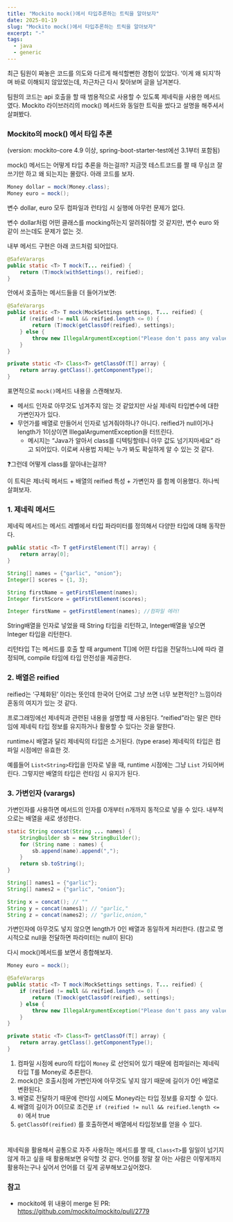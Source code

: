 ```yaml
---
title: "Mockito mock()에서 타입추론하는 트릭을 알아보자"
date: 2025-01-19
slug: "Mockito mock()에서 타입추론하는 트릭을 알아보자"
excerpt: "-"
tags:
  - java
  - generic
---
```




최근 팀원이 짜놓은 코드를 의도와 다르게 해석할뻔한 경험이 있었다.  ‘이게 왜 되지’하며 바로 이해되지 않았었는데, 차근차근 다시 찾아보며 글을 남겨본다.

팀원의 코드는 api 호출을 할 때 범용적으로 사용할 수 있도록 제네릭을 사용한 메서드였다. Mockito 라이브러리의 mock() 메서드와 동일한 트릭을 썼다고 설명을 해주셔서 살펴봤다. 

### Mockito의 mock() 에서 타입 추론
(version: mockito-core 4.9 이상, spring-boot-starter-test에선 3.1부터 포함됨)

mock() 메서드는 어떻게 타입 추론을 하는걸까? 지금껏 테스트코드를 짤 때 무심코 잘 쓰기만 하고 왜 되는지는 몰랐다. 아래 코드를 보자.

```java
Money dollar = mock(Money.class);
Money euro = mock();
```

변수 dollar, euro 모두 컴파일과 런타임 시 실행에 아무런 문제가 없다. 

변수 dollar처럼 어떤 클래스를 mocking하는지 알려줘야할 것 같지만, 변수 euro 와 같이 쓰는데도 문제가 없는 것.

내부 메서드 구현은 아래 코드처럼 되어있다.

```java
@SafeVarargs
public static <T> T mock(T... reified) {
    return (T)mock(withSettings(), reified);
}
```

안에서 호출하는 메서드들을 더 들어가보면:

```java
@SafeVarargs
public static <T> T mock(MockSettings settings, T... reified) {
    if (reified != null && reified.length <= 0) {
        return (T)mock(getClassOf(reified), settings);
    } else {
        throw new IllegalArgumentException("Please don't pass any values here. Java will detect class automagically.");
    }
}

private static <T> Class<T> getClassOf(T[] array) {
    return array.getClass().getComponentType();
}
```

표면적으로 `mock()`메서드 내용을 스캔해보자.

- 메서드 인자로 아무것도 넘겨주지 않는 것 같았지만 사실 제네릭 타입변수에 대한 가변인자가 있다.
- 무언가를 배열로 만들어서 인자로 넘겨줘야하나? 아니다. reified가 null이거나 length가 1이상이면 IllegalArgumentException을 터뜨린다.
    - 메시지는 “Java가 알아서 class를 디텍팅할테니 아무 값도 넘기지마세요” 라고 되어있다. 이로써 사용법 자체는 누가 봐도 확실하게 알 수 있는 것 같다.

❓그런데 어떻게 class를 알아내는걸까? 

이 트릭은 제너릭 메서드 + 배열의 reified 특성 + 가변인자 를 함께 이용했다. 하나씩 살펴보자.


### 1. 제네릭 메서드

제네릭 메서드는 메서드 레벨에서 타입 파라미터를 정의해서 다양한 타입에 대해 동작한다. 

```java
public static <T> T getFirstElement(T[] array) {
    return array[0];
}

String[] names = {"garlic", "onion"};
Integer[] scores = {1, 3};

String firstName = getFirstElement(names);
Integer firstScore = getFirstElement(scores);

Integer firstName = getFirstElement(names); //컴파일 에러!
```

String배열을 인자로 넣었을 때 String 타입을 리턴하고, Integer배열을 넣으면 Integer 타입을 리턴한다.

리턴타입 T는 메서드를 호출 할 때 argument T[]에 어떤 타입을 전달하느냐에 따라 결정되며, compile 타임에 타입 안전성을 제공한다.

### 2. 배열은 reified

reified는 ‘구체화된’ 이라는 뜻인데 한국어 단어로 그냥 쓰면 너무 보편적인? 느낌이라 혼동의 여지가 있는 것 같다. 

프로그래밍에선 제네릭과 관련된 내용을 설명할 때 사용된다. “reified”라는 말은 런타임에 제네릭 타입 정보를 유지하거나 활용할 수 있다는 것을 말한다.

runtime시 배열과 달리 제네릭의 타입은 소거된다. (type erase) 제네릭의 타입은 컴파일 시점에만 유효한 것.

예를들어 `List<String>`타입을 인자로 넣을 때, runtime 시점에는 그냥 `List` 가되어버린다. 그렇지만 배열의 타입은 런타임 시 유지가 된다.

### 3. 가변인자 (varargs)

가변인자를 사용하면 메서드의 인자를 0개부터 n개까지 동적으로 넣을 수 있다. 내부적으로는 배열을 새로 생성한다. 

```java
static String concat(String ... names) {
    StringBuilder sb = new StringBuilder();
    for (String name : names) {
        sb.append(name).append(",");
    }
    return sb.toString();
}

String[] names1 = {"garlic"};
String[] names2 = {"garlic", "onion"};

String x = concat(); // ""
String y = concat(names1); // "garlic,"
String z = concat(names2); // "garlic,onion,"
```

가변인자에 아무것도 넣지 않으면 length가 0인 배열과 동일하게 처리한다. (참고로 명시적으로 null을 전달하면 파라미터는 null이 된다)


다시 mock()메서드를 보면서 종합해보자.

```java
Money euro = mock();

@SafeVarargs
public static <T> T mock(MockSettings settings, T... reified) {
    if (reified != null && reified.length <= 0) {
        return (T)mock(getClassOf(reified), settings);
    } else {
        throw new IllegalArgumentException("Please don't pass any values here. Java will detect class automagically.");
    }
}

private static <T> Class<T> getClassOf(T[] array) {
    return array.getClass().getComponentType();
}
```

1. 컴파일 시점에 euro의 타입이 `Money` 로 선언되어 있기 때문에 컴파일러는 제네릭 타입 T를 Money로 추론한다.
2. mock()은 호출시점에 가변인자에 아무것도 넣지 않기 때문에 길이가 0인 배열로 변환된다.
3. 배열로 전달하기 때문에 런타임 시에도 Money라는 타입 정보를 유지할 수 있다.
4. 배열의 길이가 0이므로 조건문 `if (reified != null && reified.length <= 0)`  에서 true
5. `getClassOf(reified)` 를 호출하면서 배열에서 타입정보를 얻을 수 있다.


#


제네릭을 활용해서 공통으로 자주 사용하는 메서드를 짤 때, `Class<T>`를 일일이 넘기지 않게 하고 싶을 때 활용해보면 유익할 것 같다. 언어를 정말 잘 아는 사람은 이렇게까지 활용하는구나 싶어서 언어를 더 깊게 공부해보고싶어졌다. 

### 참고

- mockito에 위 내용이 merge 된 PR:
https://github.com/mockito/mockito/pull/2779 
